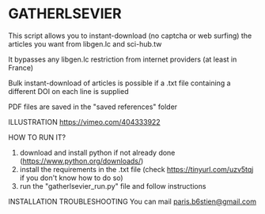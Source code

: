 # GATHERLSEVIER
This script allows you to instant-download (no captcha or web surfing) the articles you want from libgen.lc and sci-hub.tw

It bypasses any libgen.lc restriction from internet providers (at least in France)

Bulk instant-download of articles is possible if a .txt file containing a different DOI on each line is supplied

PDF files are saved in the "saved references" folder


ILLUSTRATION
https://vimeo.com/404333922


HOW TO RUN IT?
1) download and install python if not already done (https://www.python.org/downloads/)
2) install the requirements in the .txt file (check https://tinyurl.com/uzv5tqj if you don't know how to do so)
3) run the "gatherlsevier_run.py" file and follow instructions


INSTALLATION TROUBLESHOOTING
You can mail paris.b6stien@gmail.com
